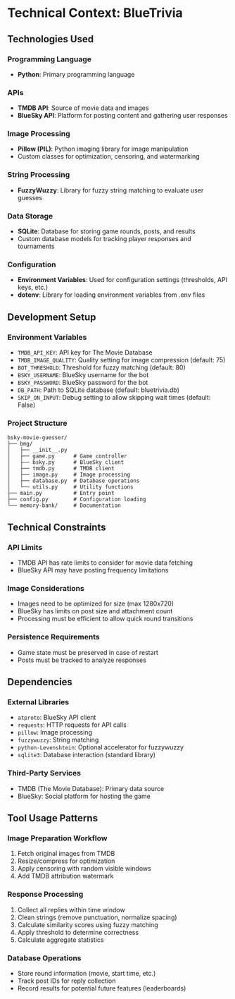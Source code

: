 # Technical Context: BlueTrivia

## Technologies Used

### Programming Language

- **Python**: Primary programming language

### APIs

- **TMDB API**: Source of movie data and images
- **BlueSky API**: Platform for posting content and gathering user responses

### Image Processing

- **Pillow (PIL)**: Python imaging library for image manipulation
- Custom classes for optimization, censoring, and watermarking

### String Processing

- **FuzzyWuzzy**: Library for fuzzy string matching to evaluate user guesses

### Data Storage

- **SQLite**: Database for storing game rounds, posts, and results
- Custom database models for tracking player responses and tournaments

### Configuration

- **Environment Variables**: Used for configuration settings (thresholds, API keys, etc.)
- **dotenv**: Library for loading environment variables from .env files

## Development Setup

### Environment Variables

- `TMDB_API_KEY`: API key for The Movie Database
- `TMDB_IMAGE_QUALITY`: Quality setting for image compression (default: 75)
- `BOT_THRESHOLD`: Threshold for fuzzy matching (default: 80)
- `BSKY_USERNAME`: BlueSky username for the bot
- `BSKY_PASSWORD`: BlueSky password for the bot
- `DB_PATH`: Path to SQLite database (default: bluetrivia.db)
- `SKIP_ON_INPUT`: Debug setting to allow skipping wait times (default: False)

### Project Structure

```
bsky-movie-guesser/
├── bmg/
│   ├── __init__.py
│   ├── game.py      # Game controller
│   ├── bsky.py      # BlueSky client
│   ├── tmdb.py      # TMDB client
│   ├── image.py     # Image processing
│   ├── database.py  # Database operations
│   └── utils.py     # Utility functions
├── main.py          # Entry point
├── config.py        # Configuration loading
└── memory-bank/     # Documentation
```

## Technical Constraints

### API Limits

- TMDB API has rate limits to consider for movie data fetching
- BlueSky API may have posting frequency limitations

### Image Considerations

- Images need to be optimized for size (max 1280x720)
- BlueSky has limits on post size and attachment count
- Processing must be efficient to allow quick round transitions

### Persistence Requirements

- Game state must be preserved in case of restart
- Posts must be tracked to analyze responses

## Dependencies

### External Libraries

- `atproto`: BlueSky API client
- `requests`: HTTP requests for API calls
- `pillow`: Image processing
- `fuzzywuzzy`: String matching
- `python-Levenshtein`: Optional accelerator for fuzzywuzzy
- `sqlite3`: Database interaction (standard library)

### Third-Party Services

- TMDB (The Movie Database): Primary data source
- BlueSky: Social platform for hosting the game

## Tool Usage Patterns

### Image Preparation Workflow

1. Fetch original images from TMDB
2. Resize/compress for optimization
3. Apply censoring with random visible windows
4. Add TMDB attribution watermark

### Response Processing

1. Collect all replies within time window
2. Clean strings (remove punctuation, normalize spacing)
3. Calculate similarity scores using fuzzy matching
4. Apply threshold to determine correctness
5. Calculate aggregate statistics

### Database Operations

- Store round information (movie, start time, etc.)
- Track post IDs for reply collection
- Record results for potential future features (leaderboards)

